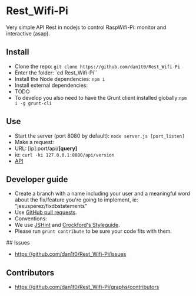 # Rest_Wifi-Pi
Very simple API Rest in nodejs to control RaspWifi-Pi: monitor and interactive (asap).

## Install
- Clone the repo: `git clone https://github.com/dan1t0/Rest_Wifi-Pi`
- Enter the folder: `cd Rest_Wifi-Pi``
- Install the Node dependencies: `npm i`
- Install external dependencies:
 - TODO
- To develop you also need to have the Grunt client installed globally:`npm i -g grunt-cli`

## Use
- Start the server (port 8080 by default): `node server.js [port_listen]`
- Make a request:
 - URL: [ip]:port/api/**[query]**
 - ie: `curl -ki 127.0.0.1:8080/api/version`
- [API](docs/API.md)

## Developer guide
- Create a branch with a name including your user and a meaningful word about the fix/feature you're going to implement, ie: "jesusperez/fixdbstatements"
- Use [GitHub pull requests](https://help.github.com/articles/using-pull-requests).
- Conventions:
 - We use [JSHint](http://jshint.com/) and [Crockford's Styleguide](http://javascript.crockford.com/code.html).
 - Please run `grunt contribute` to be sure your code fits with them.

## Issues
- https://github.com/dan1t0/Rest_Wifi-Pi/issues

## Contributors
- https://github.com/dan1t0/Rest_Wifi-Pi/graphs/contributors